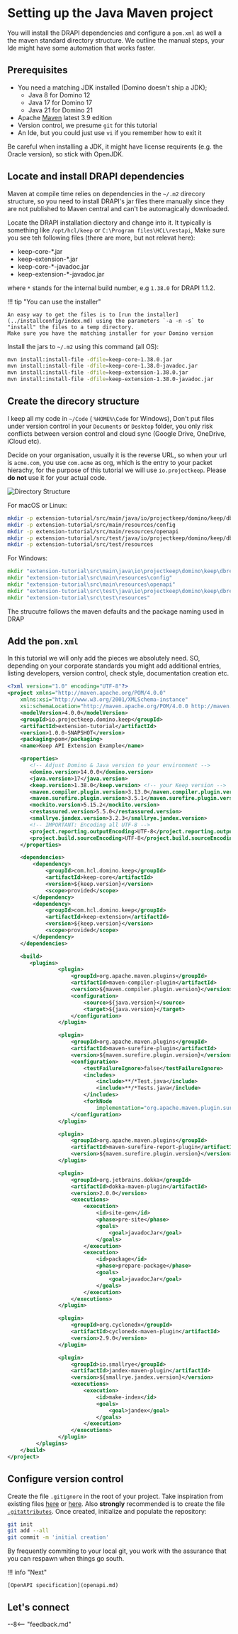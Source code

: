 # Setting up the Java Maven project

You will install the DRAPI dependencies and configure a `pom.xml` as well a the maven standard directory structure. We outline the manual steps, your Ide might have some automation that works faster.

## Prerequisites

- You need a matching JDK installed (Domino doesn't ship a JDK);
  - Java 8 for Domino 12
  - Java 17 for Domino 17
  - Java 21 for Domino 21
- Apache [Maven](https://maven.apache.org/) latest 3.9 edition
- Version control, we presume `git` for this tutorial
- An Ide, but you could just use `vi` if you remember how to exit it

Be careful when installing a JDK, it might have license requirents (e.g. the Oracle version), so stick with OpenJDK.

## Locate and install DRAPI dependencies

Maven at compile time relies on dependencies in the `~/.m2` direcory structure, so you need to install DRAPI's jar files there manually since they are not published to Maven central and can't be automagically downloaded.

Locate the DRAPI installation diectory and change into it. It typically is something like `/opt/hcl/keep` or `C:\Program files\HCL\restapi`, Make sure you see teh following files (there are more, but not relevat here):

- keep-core-\*.jar
- keep-extension-\*.jar
- keep-core-\*-javadoc.jar
- keep-extension-\*-javadoc.jar

where `*` stands for the internal build number, e.g `1.38.0` for DRAPI 1.1.2.

!!! tip "You can use the installer"

    An easy way to get the files is to [run the installer](../installconfig/index.md) using the parameters `-a -n -s` to "install" the files to a temp directory.
    Make sure you have the matching installer for your Domino version

Install the jars to `~/.m2` using this command (all OS):

```bash
mvn install:install-file -dfile=keep-core-1.38.0.jar
mvn install:install-file -dfile=keep-core-1.38.0-javadoc.jar
mvn install:install-file -dfile=keep-extension-1.38.0.jar
mvn install:install-file -dfile=keep-extension-1.38.0-javadoc.jar
```

## Create the direcory structure

I keep all my code in `~/Code` ( `%HOME%\Code` for Windows), Don't put files under version control in your `Documents` or `Desktop` folder, you only risk conflicts between version control and cloud sync (Google Drive, OneDrive, iCloud etc).

Decide on your organisation, usually it is the reverse URL, so when your url is `acme.com`, you use `com.acme` as org, which is the entry to your packet hierachy, for the purpose of this tutorial we will use `io.projectkeep`. Please **do not** use it for your actual code.

![Directory Structure](DirectoryStructure.png)

For macOS or Linux:

```bash
mkdir -p extension-tutorial/src/main/java/io/projectkeep/domino/keep/dbrequests/approvals
mkdir -p extension-tutorial/src/main/resources/config
mkdir -p extension-tutorial/src/main/resources/openapi
mkdir -p extension-tutorial/src/test/java/io/projectkeep/domino/keep/dbrequests/approvals
mkdir -p extension-tutorial/src/test/resources
```

For Windows:

```cmd
mkdir "extension-tutorial\src\main\java\io\projectkeep\domino\keep\dbrequests\approvals"
mkdir "extension-tutorial\src\main\resources\config"
mkdir "extension-tutorial\src\main\resources\openapi"
mkdir "extension-tutorial\src\test\java\io\projectkeep\domino\keep\dbrequests\approvals"
mkdir "extension-tutorial\src\test\resources"
```

The strucutre follows the maven defaults and the package naming used in DRAP

## Add the `pom.xml`

In this tutorial we will only add the pieces we absolutely need. SO, depending on your corporate standards you might add additional entries, listing developers, version control, check style, documentation creation etc.

```xml
<?xml version="1.0" encoding="UTF-8"?>
<project xmlns="http://maven.apache.org/POM/4.0.0"
    xmlns:xsi="http://www.w3.org/2001/XMLSchema-instance"
    xsi:schemaLocation="http://maven.apache.org/POM/4.0.0 http://maven.apache.org/xsd/maven-4.0.0.xsd">
    <modelVersion>4.0.0</modelVersion>
    <groupId>io.projectkeep.domino.keep</groupId>
    <artifactId>extension-tutorial</artifactId>
    <version>1.0.0-SNAPSHOT</version>
    <packaging>pom</packaging>
    <name>Keep API Extension Example</name>

    <properties>
       <!-- Adjust Domino & Java version to your environment -->
       <domino.version>14.0.0</domino.version>
       <java.version>17</java.version>
       <keep.version>1.38.0</keep.version> <!-- your Keep version -->
       <maven.compiler.plugin.version>3.13.0</maven.compiler.plugin.version>
       <maven.surefire.plugin.version>3.5.1</maven.surefire.plugin.version>
       <mockito.version>5.15.2</mockito.version>
       <restassured.version>5.5.0</restassured.version>
       <smallrye.jandex.version>3.2.3</smallrye.jandex.version>
       <!-- IMPORTANT: Encoding all UTF-8 -->
       <project.reporting.outputEncoding>UTF-8</project.reporting.outputEncoding>
       <project.build.sourceEncoding>UTF-8</project.build.sourceEncoding>
    </properties>

    <dependencies>
        <dependency>
            <groupId>com.hcl.domino.keep</groupId>
            <artifactId>keep-core</artifactId>
            <version>${keep.version}</version>
            <scope>provided</scope>
        </dependency>
        <dependency>
            <groupId>com.hcl.domino.keep</groupId>
            <artifactId>keep-extension</artifactId>
            <version>${keep.version}</version>
            <scope>provided</scope>
        </dependency>
    </dependencies>

    <build>
       <plugins>
                <plugin>
                    <groupId>org.apache.maven.plugins</groupId>
                    <artifactId>maven-compiler-plugin</artifactId>
                    <version>${maven.compiler.plugin.version}</version>
                    <configuration>
                        <source>${java.version}</source>
                        <target>${java.version}</target>
                    </configuration>
                </plugin>

                <plugin>
                    <groupId>org.apache.maven.plugins</groupId>
                    <artifactId>maven-surefire-plugin</artifactId>
                    <version>${maven.surefire.plugin.version}</version>
                    <configuration>
                        <testFailureIgnore>false</testFailureIgnore>
                        <includes>
                            <include>**/*Test.java</include>
                            <include>**/*Tests.java</include>
                        </includes>
                        <forkNode
                            implementation="org.apache.maven.plugin.surefire.extensions.SurefireForkNodeFactory" />
                    </configuration>
                </plugin>

                <plugin>
                    <groupId>org.apache.maven.plugins</groupId>
                    <artifactId>maven-surefire-report-plugin</artifactId>
                    <version>${maven.surefire.plugin.version}</version>
                </plugin>

                <plugin>
                    <groupId>org.jetbrains.dokka</groupId>
                    <artifactId>dokka-maven-plugin</artifactId>
                    <version>2.0.0</version>
                    <executions>
                        <execution>
                            <id>site-gen</id>
                            <phase>pre-site</phase>
                            <goals>
                                <goal>javadocJar</goal>
                            </goals>
                        </execution>
                        <execution>
                            <id>package</id>
                            <phase>prepare-package</phase>
                            <goals>
                                <goal>javadocJar</goal>
                            </goals>
                        </execution>
                    </executions>
                </plugin>

                <plugin>
                    <groupId>org.cyclonedx</groupId>
                    <artifactId>cyclonedx-maven-plugin</artifactId>
                    <version>2.9.0</version>
                </plugin>

                <plugin>
                    <groupId>io.smallrye</groupId>
                    <artifactId>jandex-maven-plugin</artifactId>
                    <version>${smallrye.jandex.version}</version>
                    <executions>
                        <execution>
                            <id>make-index</id>
                            <goals>
                                <goal>jandex</goal>
                            </goals>
                        </execution>
                    </executions>
                </plugin>
         </plugins>
    </build>
</project>
```

## Configure version control

Create the file `.gitignore` in the root of your project. Take inspiration from existing files [here](https://github.com/github/gitignore/blob/main/Maven.gitignore) or [here](https://github.com/HCL-TECH-SOFTWARE/domino-jnx/blob/develop/.gitignore). Also **strongly** recommended is to create the file [`.gitattributes`](https://github.com/HCL-TECH-SOFTWARE/domino-jnx/blob/develop/.gitattributes). Once created, initialize and populate the repository:

```bash
git init
git add --all
git commit -m 'initial creation'
```

By frequently commiting to your local git, you work with the assurance that you can respawn when things go south.

!!! info "Next"

    [OpenAPI specification](openapi.md)

## Let's connect

--8<-- "feedback.md"
